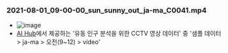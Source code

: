 


### 2021-08-01_09-00-00_sun_sunny_out_ja-ma_C0041.mp4
- ![image](https://github.com/secutron/TesTime/assets/1733748/f34621a5-6aaa-4e7c-a7de-074c390c5903)
- [AI Hub](https://aihub.or.kr/)에서 제공하는 '유동 인구 분석을 위한 CCTV 영상 데이터' 중 '샘플 데이터 > ja-ma > 오전(9~12) > video'
